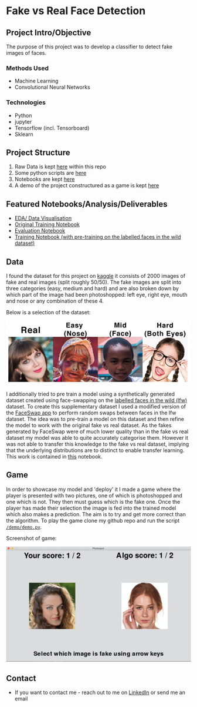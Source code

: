 # Fake vs Real Face Detection
## Project Intro/Objective
The purpose of this project was to develop a classifier to detect fake images of faces. 

### Methods Used
* Machine Learning
* Convolutional Neural Networks

### Technologies
* Python
* jupyter
* Tensorflow (incl. Tensorboard)
* Sklearn 

## Project Structure

1. Raw Data is kept [here](./data/raw) within this repo
2. Some python scripts are [here](./src)
3. Notebooks are kept [here](./notebooks)
4. A demo of the project constructured as a game is kept [here](./demo)

## Featured Notebooks/Analysis/Deliverables
* [EDA/ Data Visualisation](./notebooks/EDA.ipynb)
* [Original Training Notebook](./notebooks/training.ipynb)
* [Evaluation Notebook](./notebooks/Evaluation.ipynb)
* [Training Notebook (with pre-training on the labelled faces in the wild dataset)](./notebooks/training_w_LFW.ipynb)

## Data

I found the dataset for this project on [kaggle](https://www.kaggle.com/ciplab/real-and-fake-face-detection) it consists of 2000 images of fake and real images (split roughly 50/50). The fake images are split into three categories (easy, medium and hard) and are also broken down by which part of the image had been photoshopped: left eye, right eye, mouth and nose or any combination of these 4.

Below is a selection of the dataset:

![image-20200108150438294](assets/image-20200108150438294.png)

I additionally tried to pre train a model using a synthetically generated dataset created using face-swapping on the [labelled faces in the wild (lfw)](http://vis-www.cs.umass.edu/lfw/) dataset. To create this supplementary dataset I used a modified version of the [FaceSwap app](https://github.com/MarekKowalski/FaceSwap) to perform random swaps between faces in the lfw dataset. The idea was to pre-train a model on this dataset and then refine the model to work with the original fake vs real dataset. As the fakes generated by FaceSwap were of much lower quality than in the fake vs real dataset my model was able to quite accurately categorise them. However it was not able to transfer this knowledge to the fake vs real dataset, implying that the underlying distributions are to distinct to enable transfer learning. This work is contained in [this](./notebooks/training_w_LFW.ipynb) notebook.

## Game

In order to showcase my model and 'deploy' it I made a game where the player is presented with two pictures, one of which is photoshopped and one which is not. They then must guess which is the fake one. Once the player has made their selection the image is fed into the trained model which also makes a prediction. The aim is to try and get more correct than the algorithm. To play the game clone my github repo and run the script [`/demo/demo.py`](./demo/demo.py).

Screenshot of game:

<img src="assets/image-20200226193055112.png" alt="image-20200226193055112" style="zoom:50%;" />


## Contact
* If you want to contact me - reach out to me on [LinkedIn](www.linkedin.com/in/rees) or send me an email